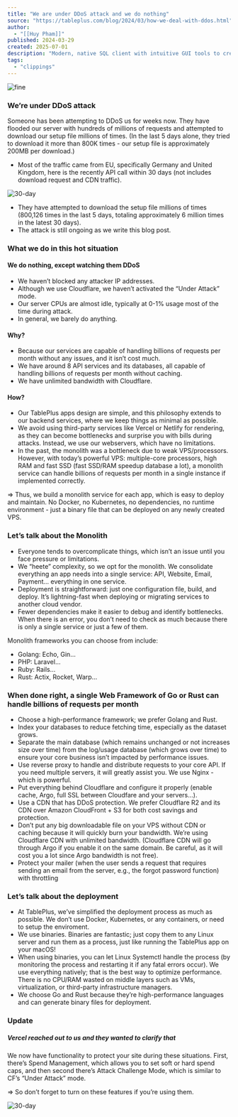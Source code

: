 ```yaml
---
title: "We are under DDoS attack and we do nothing"
source: "https://tableplus.com/blog/2024/03/how-we-deal-with-ddos.html"
author:
  - "[[Huy Pham]]"
published: 2024-03-29
created: 2025-07-01
description: "Modern, native SQL client with intuitive GUI tools to create, access, query & edit multiple relational databases: MySQL, PostgreSQL, SQLite, Microsoft SQL Server, Amazon Redshift, MariaDB, CockroachDB, Vertica, and Redis."
tags:
  - "clippings"
---
```

![fine](https://tableplus.com/assets/images/ddos/fine.jpg)

### We’re under DDoS attack

Someone has been attempting to DDoS us for weeks now. They have flooded our server with hundreds of millions of requests and attempted to download our setup file millions of times. (In the last 5 days alone, they tried to download it more than 800K times - our setup file is approximately 200MB per download.)

- Most of the traffic came from EU, specifically Germany and United Kingdom, here is the recently API call within 30 days (not includes download request and CDN traffic).

![30-day](https://tableplus.com/assets/images/ddos/traffic.png)

- They have attempted to download the setup file millions of times (800,126 times in the last 5 days, totaling approximately 6 million times in the latest 30 days).
- The attack is still ongoing as we write this blog post.

### What we do in this hot situation

#### We do nothing, except watching them DDoS

- We haven’t blocked any attacker IP addresses.
- Although we use Cloudflare, we haven’t activated the “Under Attack” mode.
- Our server CPUs are almost idle, typically at 0-1% usage most of the time during attack.
- In general, we barely do anything.

#### Why?

- Because our services are capable of handling billions of requests per month without any issues, and it isn’t cost much.
- We have around 8 API services and its databases, all capable of handling billions of requests per month without caching.
- We have unlimited bandwidth with Cloudflare.

#### How?

- Our TablePlus apps design are simple, and this philosophy extends to our backend services, where we keep things as minimal as possible.
- We avoid using third-party services like Vercel or Netlify for rendering, as they can become bottlenecks and surprise you with bills during attacks. Instead, we use our webservers, which have no limitations.
- In the past, the monolith was a bottleneck due to weak VPS/processors. However, with today’s powerful VPS: multiple-core processors, high RAM and fast SSD (fast SSD/RAM speedup database a lot), a monolith service can handle billions of requests per month in a single instance if implemented correctly.

\=> Thus, we build a monolith service for each app, which is easy to deploy and maintain. No Docker, no Kubernetes, no dependencies, no runtime environment - just a binary file that can be deployed on any newly created VPS.

### Let’s talk about the Monolith

- Everyone tends to overcomplicate things, which isn’t an issue until you face pressure or limitations.
- We “heete” complexity, so we opt for the monolith. We consolidate everything an app needs into a single service: API, Website, Email, Payment… everything in one service.
- Deployment is straightforward: just one configuration file, build, and deploy. It’s lightning-fast when deploying or migrating services to another cloud vendor.
- Fewer dependencies make it easier to debug and identify bottlenecks. When there is an error, you don’t need to check as much because there is only a single service or just a few of them.

Monolith frameworks you can choose from include:

- Golang: Echo, Gin…
- PHP: Laravel…
- Ruby: Rails…
- Rust: Actix, Rocket, Warp…

### When done right, a single Web Framework of Go or Rust can handle billions of requests per month

- Choose a high-performance framework; we prefer Golang and Rust.
- Index your databases to reduce fetching time, especially as the dataset grows.
- Separate the main database (which remains unchanged or not increases size over time) from the log/usage database (which grows over time) to ensure your core business isn’t impacted by performance issues.
- Use reverse proxy to handle and distribute requests to your core API. If you need multiple servers, it will greatly assist you. We use Nginx - which is powerful.
- Put everything behind Cloudflare and configure it properly (enable cache, Argo, full SSL between Cloudfare and your servers…).
- Use a CDN that has DDoS protection. We prefer Cloudflare R2 and its CDN over Amazon CloudFront + S3 for both cost savings and protection.
- Don’t put any big downloadable file on your VPS without CDN or caching because it will quickly burn your bandwidth. We’re using Cloudflare CDN with unlimited bandwidth. (Cloudflare CDN will go through Argo if you enable it on the same domain. Be careful, as it will cost you a lot since Argo bandwidth is not free).
- Protect your mailer (when the user sends a request that requires sending an email from the server, e.g., the forgot password function) with throttling

### Let’s talk about the deployment

- At TablePlus, we’ve simplified the deployment process as much as possible. We don’t use Docker, Kubernetes, or any containers, or need to setup the enviroment.
- We use binaries. Binaries are fantastic; just copy them to any Linux server and run them as a process, just like running the TablePlus app on your macOS!
- When using binaries, you can let Linux Systemctl handle the process (by monitoring the process and restarting it if any fatal errors occur). We use everything natively; that is the best way to optimize performance. There is no CPU/RAM wasted on middle layers such as VMs, virtualization, or third-party infrastructure managers.
- We choose Go and Rust because they’re high-performance languages and can generate binary files for deployment.

### Update

##### Vercel reached out to us and they wanted to clarify that

We now have functionality to protect your site during these situations. First, there’s Spend Management, which allows you to set soft or hard spend caps, and then second there’s Attack Challenge Mode, which is similar to CF’s “Under Attack” mode.

\=> So don’t forget to turn on these features if you’re using them.

![30-day](https://tableplus.com/assets/images/ddos/tableplus-vs-hecker.png)